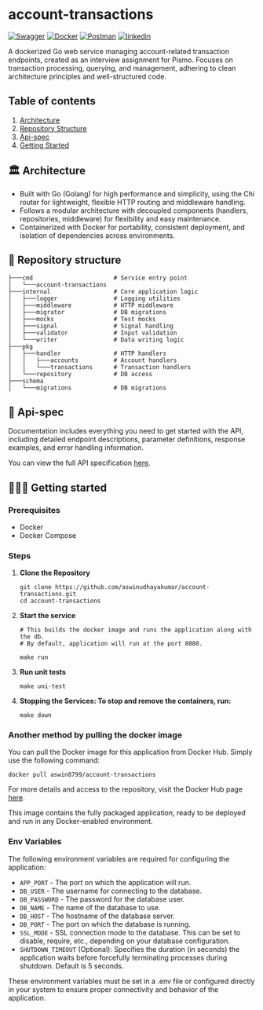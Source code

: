 # account-transactions

[![Swagger](https://img.shields.io/badge/-Swagger-%23Clojure?style=for-the-badge&logo=swagger&logoColor=white)](https://aswinudhayakumar.github.io/account-transactions-swagger/)
[![Docker](https://img.shields.io/badge/docker-%230db7ed.svg?style=for-the-badge&logo=docker&logoColor=white)](https://hub.docker.com/repository/docker/aswin8799/account-transactions)
[![Postman](https://img.shields.io/badge/Postman-FF6C37?style=for-the-badge&logo=postman&logoColor=white)](https://www.postman.com/aswinudhayakumar/aswin-general/collection/lc45chu/account-transactions)
[![linkedin](https://img.shields.io/badge/linkedin-0A66C2?style=for-the-badge&logo=linkedin&logoColor=white)](https://www.linkedin.com/in/aswin-udhayakumar/)

A dockerized Go web service managing account-related transaction endpoints, created as an interview assignment for Pismo. Focuses on transaction processing, querying, and management, adhering to clean architecture principles and well-structured code.

## Table of contents

1. [Architecture](#%EF%B8%8F-architecture)
2. [Repository Structure](#-repository-structure)
3. [Api-spec](#-api-spec)
4. [Getting Started](#%EF%B8%8F%EF%B8%8F-getting-started)

## 🏛️ Architecture
- Built with Go (Golang) for high performance and simplicity, using the Chi router for lightweight, flexible HTTP routing and middleware handling.
- Follows a modular architecture with decoupled components (handlers, repositories, middleware) for flexibility and easy maintenance.
- Containerized with Docker for portability, consistent deployment, and isolation of dependencies across environments.

## 🗼 Repository structure
```account-transactions
├───cmd                       # Service entry point
│   └───account-transactions
├───internal                  # Core application logic
│   ├───logger                # Logging utilities
│   ├───middleware            # HTTP middleware
│   ├───migrator              # DB migrations
│   ├───mocks                 # Test mocks
│   ├───signal                # Signal handling
│   ├───validator             # Input validation
│   └───writer                # Data writing logic
├───pkg
│   ├───handler               # HTTP handlers
│   │   ├───accounts          # Account handlers
│   │   └───transactions      # Transaction handlers
│   └───repository            # DB access
├───schema
│   └───migrations            # DB migrations
```
## 🚀 Api-spec

Documentation includes everything you need to get started with the API, including detailed endpoint descriptions, parameter definitions, response examples, and error handling information.

You can view the full API specification [here](https://aswinudhayakumar.github.io/account-transactions-swagger/).

## 🏃‍♂️‍➡️ Getting started
### Prerequisites

- Docker
- Docker Compose

### Steps
1. **Clone the Repository**

   ```
   git clone https://github.com/aswinudhayakumar/account-transactions.git
   cd account-transactions
   ```

2. **Start the service**

   ```
   # This builds the docker image and runs the application along with the db. 
   # By default, application will run at the port 8080.

   make run
   ```

3. **Run unit tests**
    ```
    make uni-test
    ```

4. **Stopping the Services: To stop and remove the containers, run:**

   ```
   make down
   ```

### Another method by pulling the docker image

You can pull the Docker image for this application from Docker Hub. Simply use the following command:

```
docker pull aswin8799/account-transactions
```

For more details and access to the repository, visit the Docker Hub page [here](https://hub.docker.com/repository/docker/aswin8799/account-transactions).

This image contains the fully packaged application, ready to be deployed and run in any Docker-enabled environment.

### Env Variables

The following environment variables are required for configuring the application:

- `APP_PORT` - The port on which the application will run.
- `DB_USER` - The username for connecting to the database.
- `DB_PASSWORD` - The password for the database user.
- `DB_NAME` - The name of the database to use.
- `DB_HOST` - The hostname of the database server.
- `DB_PORT` - The port on which the database is running.
- `SSL_MODE` - SSL connection mode to the database. This can be set to disable, require, etc., depending on your database configuration.
- `SHUTDOWN_TIMEOUT` (Optional): Specifies the duration (in seconds) the application waits before forcefully terminating processes during shutdown. Default is 5 seconds.

These environment variables must be set in a .env file or configured directly in your system to ensure proper connectivity and behavior of the application.
